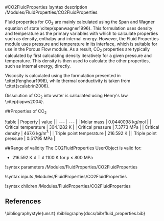 #CO2FluidProperties
!syntax description /Modules/FluidProperties/CO2FluidProperties

Fluid properties for CO$_2$ are mainly calculated using the Span and Wagner equation of state \citep{spanwagner1996}. This
formulation uses density and temperature as the primary variables with which to calculate properties
such as density, enthalpy and internal energy. However, the Fluid Properties module uses pressure and
temperature in its interface, which is suitable for use in the Porous Flow module. As a result, CO$_2$
properties are typically calculated by first calculating density iteratively for a given pressure and temperature. This density is then used to calculate the other properties, such as internal energy, directly.

Viscosity is calculated using the formulation presented in \citet{fenghour1998}, while
thermal conductivity is taken from \citet{scalabrin2006}.

Dissolution of CO$_2$ into water is calculated using Henry's law \citep{iapws2004}.

##Properties of CO$_2$

!table
| Property             | value |
| --- | --- |
| Molar mass           | 0.0440098 kg/mol |
| Critical temperature | 304.1282 K       |
| Critical pressure    | 7.3773 MPa        |
| Critical density     | 467.6 kg/m$^3$ |
| Triple point temperature | 216.592 K |
| Triple point pressure | 0.51795 MPa |

##Range of validity
The CO2FluidProperties UserObject is valid for:

- 216.592 K $\le$ T $\le$ 1100 K for p $\le$ 800 MPa


!syntax parameters /Modules/FluidProperties/CO2FluidProperties

!syntax inputs /Modules/FluidProperties/CO2FluidProperties

!syntax children /Modules/FluidProperties/CO2FluidProperties

## References
\bibliographystyle{unsrt}
\bibliography{docs/bib/fluid_properties.bib}
